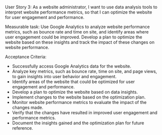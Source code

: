 User Story 3:
As a website administrator, I want to use data analysis tools to interpret website performance metrics, so that I can optimize the website for user engagement and performance.

Measurable task: 
Use Google Analytics to analyze website performance metrics, such as bounce rate and time on site, and identify areas where user engagement could be improved. Develop a plan to optimize the website based on these insights and track the impact of these changes on website performance.

Acceptance Criteria:
* Successfully access Google Analytics data for the website.
* Analyze key metrics, such as bounce rate, time on site, and page views, to gain insights into user behavior and engagement.
* Identify areas of the website that could be optimized for user engagement and performance.
* Develop a plan to optimize the website based on data insights.
* Implement changes to the website based on the optimization plan.
* Monitor website performance metrics to evaluate the impact of the changes made.
* Verify that the changes have resulted in improved user engagement and performance metrics.
* Document the insights gained and the optimization plan for future reference.
